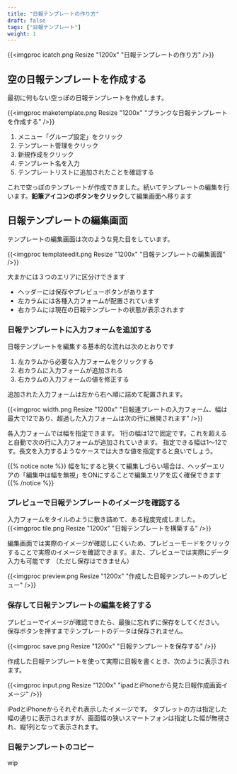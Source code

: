 ```yaml
---
title: "日報テンプレートの作り方"
draft: false
tags: ["日報テンプレート"]
weight: 1
---
```


{{<imgproc icatch.png Resize "1200x" "日報テンプレートの作り方" />}}

## 空の日報テンプレートを作成する

最初に何もない空っぽの日報テンプレートを作成します。

{{<imgproc maketemplate.png Resize "1200x" "ブランクな日報テンプレートを作成する" />}}

1. メニュー「グループ設定」をクリック
1. テンプレート管理をクリック
1. 新規作成をクリック
1. テンプレート名を入力
1. テンプレートリストに追加されたことを確認する


これで空っぽのテンプレートが作成できました。続いてテンプレートの編集を行います。**鉛筆アイコンのボタンをクリック**して編集画面へ移ります

## 日報テンプレートの編集画面

テンプレートの編集画面は次のような見た目をしています。

{{<imgproc templateedit.png Resize "1200x" "日報テンプレートの編集画面" />}}

大まかには３つのエリアに区分けできます

- ヘッダーには保存やプレビューボタンがあります
- 左カラムには各種入力フォームが配置されています
- 右カラムには現在の日報テンプレートの状態が表示されます

### 日報テンプレートに入力フォームを追加する

日報テンプレートを編集する基本的な流れは次のとおりです

1. 左カラムから必要な入力フォームをクリックする
1. 右カラムに入力フォームが追加される
1. 右カラムの入力フォームの値を修正する

追加された入力フォームは左から右へ順に詰めて配置されます。

{{<imgproc width.png Resize "1200x" "日報連プレートの入力フォーム、幅は最大で12であり、超過した入力フォームは次の行に展開されます" />}}

各入力フォームでは幅を指定できます。
1行の幅は12で固定です。これを超えると自動で次の行に入力フォームが追加されていきます。
指定できる幅は1〜12です。長文を入力するようなケースでは大きな値を指定すると良いでしょう。


{{% notice note %}}
幅を1にすると狭くて編集しづらい場合は、ヘッダーエリアの「編集中は幅を無視」をONにすることで編集エリアを広く確保できます
{{% /notice %}}

### プレビューで日報テンプレートのイメージを確認する

入力フォームをタイルのように敷き詰めて、ある程度完成しました。
{{<imgproc tile.png Resize "1200x" "日報テンプレートを構築する" />}}

編集画面では実際のイメージが確認しにくいため、プレビューモードをクリックすることで実際のイメージを確認できます。また、プレビューでは実際にデータ入力も可能です
（ただし保存はできません）

{{<imgproc preview.png Resize "1200x" "作成した日報テンプレートのプレビュー" />}}

### 保存して日報テンプレートの編集を終了する

プレビューでイメージが確認できたら、最後に忘れずに保存をしてください。
保存ボタンを押すまでテンプレートのデータは保存されません。

{{<imgproc save.png Resize "1200x" "日報テンプレートを保存する" />}}

作成した日報テンプレートを使って実際に日報を書くとき、次のように表示されます。

{{<imgproc input.png Resize "1200x" "ipadとiPhoneから見た日報作成画面イメージ" />}}

iPadとiPhoneからそれぞれ表示したイメージです。
タブレットの方は指定した幅の通りに表示されますが、画面幅の狭いスマートフォンは指定した幅が無視され、縦1列となって表示されます。

### 日報テンプレートのコピー

wip